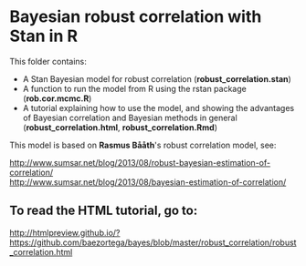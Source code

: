 Bayesian robust correlation with Stan in R
==========================================

This folder contains: 

* A Stan Bayesian model for robust correlation (__robust_correlation.stan__)
* A function to run the model from R using the rstan package (__rob.cor.mcmc.R__)
* A tutorial explaining how to use the model, and showing the advantages of Bayesian correlation and Bayesian methods in general (__robust_correlation.html__, __robust_correlation.Rmd__)

This model is based on __Rasmus Bååth__'s robust correlation model, see:

http://www.sumsar.net/blog/2013/08/robust-bayesian-estimation-of-correlation/   
http://www.sumsar.net/blog/2013/08/bayesian-estimation-of-correlation/


To read the HTML tutorial, go to:
---------------------------------

http://htmlpreview.github.io/?https://github.com/baezortega/bayes/blob/master/robust_correlation/robust_correlation.html

